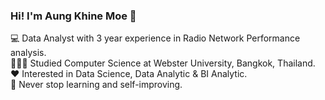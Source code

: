 ### Hi! I'm Aung Khine Moe 👋

💻 Data Analyst with 3 year experience in Radio Network Performance analysis.</br>
👨🏻‍🎓 Studied Computer Science at Webster University, Bangkok, Thailand.</br>
❤️ Interested in Data Science, Data Analytic & BI Analytic.</br>
💪 Never stop learning and self-improving.</br>



